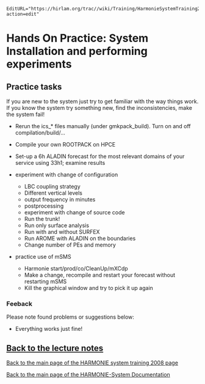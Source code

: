 ```@meta
EditURL="https://hirlam.org/trac//wiki/Training/HarmonieSystemTraining2008/Training/Installation?action=edit"
```

# Hands On Practice: System Installation and performing experiments

## Practice tasks

If you are new to the system just try to get familiar with the way things work. If you know the system try something new, find the inconsistencies, make the system fail!
 
 * Rerun the ics_* files manually (under gmkpack_build). Turn on and off compilation/build/...
 * Compile your own ROOTPACK on HPCE

 * Set-up a 6h ALADIN forecast for the most relevant domains of your service using 33h1; examine results
 * experiment with change of configuration
      * LBC coupling strategy
      * Different vertical levels
      * output frequency in minutes
      * postprocessing
      * experiment with change of source code
      * Run the trunk!
      * Run only surface analysis
      * Run with and without SURFEX
      * Run AROME with ALADIN on the boundaries
      * Change number of PEs and memory

  * practice use of mSMS
      * Harmonie start/prod/co/CleanUp/mXCdp 
      * Make a change, recompile and restart your forecast without restarting mSMS
      * Kill the graphical window and try to pick it up again



### Feeback

Please note found problems or suggestions below:

 * Everything works just fine!


## [Back to the lecture notes](../../../HarmonieSystemTraining2008/Lecture/Installation.md)

[ Back to the main page of the HARMONIE system training 2008 page](https://hirlam.org/trac/wiki/HarmonieSystemTraining2008)

[Back to the main page of the HARMONIE-System Documentation](https://hirlam.org/trac/wiki/HarmonieSystemDocumentation)